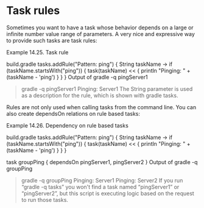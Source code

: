 # Task rules

Sometimes you want to have a task whose behavior depends on a large or infinite number value range of parameters. A very nice and expressive way to provide such tasks are task rules:

Example 14.25. Task rule

build.gradle
tasks.addRule("Pattern: ping<ID>") { String taskName ->
    if (taskName.startsWith("ping")) {
        task(taskName) << {
            println "Pinging: " + (taskName - 'ping')
        }
    }
}
Output of gradle -q pingServer1
> gradle -q pingServer1
Pinging: Server1
The String parameter is used as a description for the rule, which is shown with gradle tasks.

Rules are not only used when calling tasks from the command line. You can also create dependsOn relations on rule based tasks:

Example 14.26. Dependency on rule based tasks

build.gradle
tasks.addRule("Pattern: ping<ID>") { String taskName ->
    if (taskName.startsWith("ping")) {
        task(taskName) << {
            println "Pinging: " + (taskName - 'ping')
        }
    }
}

task groupPing {
    dependsOn pingServer1, pingServer2
}
Output of gradle -q groupPing
> gradle -q groupPing
Pinging: Server1
Pinging: Server2
If you run “gradle -q tasks” you won't find a task named “pingServer1” or “pingServer2”, but this script is executing logic based on the request to run those tasks.
